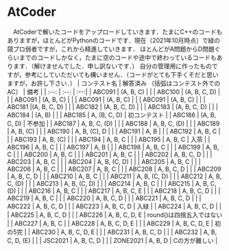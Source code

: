 # AtCoder
　AtCoderで解いたコードをアップロードしていきます．たまにC++のコードもありますが，ほとんどがPythonのコードです．現在（2021年10月時点）で緑の競プロ弱者ですが，これから精進していきます．
ほとんどがA問題からD問題ぐらいまでのコードしかなく，たまに空のコードや途中で終わっているコードもあります．（解けませんでした．申し訳ないです．）
自分の管理用に作ったものですが，参考にしていただいても構いません．（コードがとても下手くそだと思いますが，お許し下さい．）
| コンテスト名 | 解答済み （括弧はコンテスト外でのAC） | 備考 |
| :--: | :--: | :--:|
| ABC091 | (A, B, C) |  |
| ABC100 | (A, B, C, D) |  |
| ABC091 | (A, B, C) |  |
| ABC091 | (A, B, C) |  |
| ABC091 | (A, B, C) |  |
| ABC181 |(A, B, C, D) |  |
| ABC182 | (A, B, C, D) |  |
| ABC183 | (A, B, C, D) |  |
| ABC184 | (A, B) |  |
| ABC185 | A, (B, C, D) | 初コンテスト |
| ABC186 | (A, B, C, D) | 不参加 |
| ABC187 | A, B, C, (D) |  |
| ABC188 | A, B, C, (D) |  |
| ABC189 | A, B, (C) |  |
| ABC190 | A, B, (C), D |  |
| ABC191 | A, B |  |
| ABC192 | A, B, C |  |
| ABC193 | A, B, (C) |  |
| ABC194 | A, B, C |  |
| ABC195 | A, B, C | 入茶 |
| ABC196 | A, B, C |  |
| ABC197 | A, B |  |
| ABC198 | A, B, C |  |
| ABC199 | A, B, C |  |
| ABC200 | A, B, C |  |
| ABC201 | A, B, C |  |
| ABC202 | A, B, C, D |  |
| ABC203 | A, B, C |  |
| ABC204 | A, B, (C, D) |  |
| ABC205 | A, B, C |  |
| ABC206 | A, B, C |  |
| ABC207 | A, B, C |  |
| ABC208 | A, B, C, D |  |
| ABC209 | A, B, C, D |  |
| ABC210 | A, B, C |  |
| ABC211 | A, B, (C, D) |  |
| ABC212 | A, B, C, (D) |  |
| ABC213 | A, B, (C, D) |  |
| ABC214 | A, B, C |  |
| ABC215 | A, B, C, (D) |  |
| ABC216 | A, B, C |  |
| ABC217 | A, B, C, E |  |
| ABC218 | A, B, C, D |  |
| ABC219 | A, B, C |  |
| ABC220 | A, B, C, D |  |
| ABC221 | A, B, C, D |  |
| ABC222 | A, B, C, D |  |
| ABC223 | A, B, C, D | 入緑 |
| ABC224 | A, B, C, D |  |
| ABC225 | A, B, C, D |  |
| ABC226 | A, B, C, D, E | round()は四捨五入ではない |
| ABC227 | A, B, C |
| ABC228 | A, B, C, D, E |  |
| ABC229 | A, B, C, D, E | 初の5完 |
| ABC230 | A, B, C, D, E |  |
| ABC231 | A, B, C, D |  |
| ABC232 | A, B, C, D, (E) |  |
| JSC2021 | A, B, C, D |  |
| ZONE2021 | A, B, D | Cの方が難しい |
